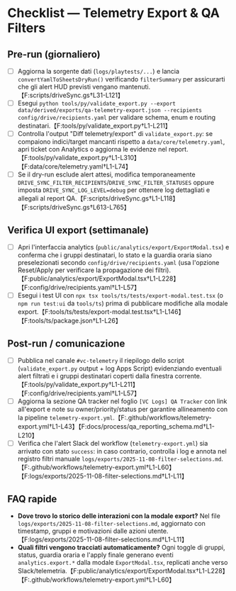 # Checklist — Telemetry Export & QA Filters

## Pre-run (giornaliero)
- [ ] Aggiorna la sorgente dati (`logs/playtests/...`) e lancia `convertYamlToSheetsDryRun()` verificando `filterSummary` per assicurarti che gli alert HUD previsti vengano mantenuti.【F:scripts/driveSync.gs†L31-L121】
- [ ] Esegui `python tools/py/validate_export.py --export data/derived/exports/qa-telemetry-export.json --recipients config/drive/recipients.yaml` per validare schema, enum e routing destinatari.【F:tools/py/validate_export.py†L1-L211】
- [ ] Controlla l'output "Diff telemetry/export" di `validate_export.py`: se compaiono indici/target mancanti rispetto a `data/core/telemetry.yaml`, apri ticket con Analytics o aggiorna le evidenze nel report.【F:tools/py/validate_export.py†L1-L310】【F:data/core/telemetry.yaml†L1-L74】
- [ ] Se il dry-run esclude alert attesi, modifica temporaneamente `DRIVE_SYNC_FILTER_RECIPIENTS`/`DRIVE_SYNC_FILTER_STATUSES` oppure imposta `DRIVE_SYNC_LOG_LEVEL=debug` per ottenere log dettagliati e allegali al report QA.【F:scripts/driveSync.gs†L1-L118】【F:scripts/driveSync.gs†L613-L765】

## Verifica UI export (settimanale)
- [ ] Apri l'interfaccia analytics (`public/analytics/export/ExportModal.tsx`) e conferma che i gruppi destinatari, lo stato e la guardia oraria siano preselezionati secondo `config/drive/recipients.yaml` (usa l'opzione Reset/Apply per verificare la propagazione dei filtri).【F:public/analytics/export/ExportModal.tsx†L1-L228】【F:config/drive/recipients.yaml†L1-L57】
- [ ] Esegui i test UI con `npx tsx tools/ts/tests/export-modal.test.tsx` (o `npm run test:ui` da `tools/ts`) prima di pubblicare modifiche alla modale export.【F:tools/ts/tests/export-modal.test.tsx†L1-L146】【F:tools/ts/package.json†L1-L26】

## Post-run / comunicazione
- [ ] Pubblica nel canale `#vc-telemetry` il riepilogo dello script (`validate_export.py` output + log Apps Script) evidenziando eventuali alert filtrati e i gruppi destinatari coperti dalla finestra corrente.【F:tools/py/validate_export.py†L1-L211】【F:config/drive/recipients.yaml†L1-L57】
- [ ] Aggiorna la sezione QA tracker nel foglio `[VC Logs] QA Tracker` con link all'export e note su owner/priority/status per garantire allineamento con la pipeline `telemetry-export.yml`.【F:.github/workflows/telemetry-export.yml†L1-L43】【F:docs/process/qa_reporting_schema.md†L1-L210】
- [ ] Verifica che l'alert Slack del workflow (`telemetry-export.yml`) sia arrivato con stato `success`: in caso contrario, controlla i log e annota nel registro filtri manuale `logs/exports/2025-11-08-filter-selections.md`.【F:.github/workflows/telemetry-export.yml†L1-L60】【F:logs/exports/2025-11-08-filter-selections.md†L1-L11】

## FAQ rapide
- **Dove trovo lo storico delle interazioni con la modale export?** Nel file `logs/exports/2025-11-08-filter-selections.md`, aggiornato con timestamp, gruppi e motivazioni dalle azioni utente.【F:logs/exports/2025-11-08-filter-selections.md†L1-L11】
- **Quali filtri vengono tracciati automaticamente?** Ogni toggle di gruppi, status, guardia oraria e l'apply finale generano eventi `analytics.export.*` dalla modale `ExportModal.tsx`, replicati anche verso Slack/telemetria.【F:public/analytics/export/ExportModal.tsx†L1-L228】【F:.github/workflows/telemetry-export.yml†L1-L60】
